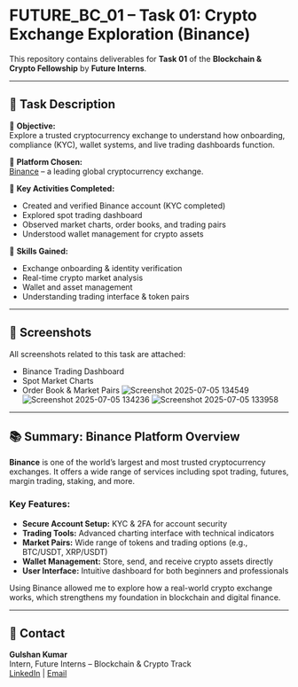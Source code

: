 # FUTURE_BC_01 – Task 01: Crypto Exchange Exploration (Binance)

This repository contains deliverables for **Task 01** of the **Blockchain & Crypto Fellowship** by **Future Interns**.

---

## 📌 Task Description

🔹 **Objective:**  
Explore a trusted cryptocurrency exchange to understand how onboarding, compliance (KYC), wallet systems, and live trading dashboards function.

🔹 **Platform Chosen:**  
[Binance](https://www.binance.com) – a leading global cryptocurrency exchange.

🔹 **Key Activities Completed:**
- Created and verified Binance account (KYC completed)
- Explored spot trading dashboard
- Observed market charts, order books, and trading pairs
- Understood wallet management for crypto assets

🔹 **Skills Gained:**
- Exchange onboarding & identity verification  
- Real-time crypto market analysis  
- Wallet and asset management  
- Understanding trading interface & token pairs

---

## 📸 Screenshots

All screenshots related to this task are attached:
- Binance Trading Dashboard  
- Spot Market Charts  
- Order Book & Market Pairs
![Screenshot 2025-07-05 134549](https://github.com/user-attachments/assets/d78588a5-34d5-45ba-8012-c9cdbd71c30d)
![Screenshot 2025-07-05 134236](https://github.com/user-attachments/assets/37cc2372-3afa-4d83-9547-6f1341ccb4d1)
![Screenshot 2025-07-05 133958](https://github.com/user-attachments/assets/eee1c981-b5c7-4e17-88cf-bfc023a60c35)
---

## 📚 Summary: Binance Platform Overview

**Binance** is one of the world’s largest and most trusted cryptocurrency exchanges. It offers a wide range of services including spot trading, futures, margin trading, staking, and more.

### Key Features:
- **Secure Account Setup:** KYC & 2FA for account security  
- **Trading Tools:** Advanced charting interface with technical indicators  
- **Market Pairs:** Wide range of tokens and trading options (e.g., BTC/USDT, XRP/USDT)  
- **Wallet Management:** Store, send, and receive crypto assets directly  
- **User Interface:** Intuitive dashboard for both beginners and professionals  

Using Binance allowed me to explore how a real-world crypto exchange works, which strengthens my foundation in blockchain and digital finance.

---

## 📩 Contact

**Gulshan Kumar**  
Intern, Future Interns – Blockchain & Crypto Track  
[LinkedIn](https://linkedin.com/in/gulshan90) | [Email](gmail:gboy90raj@gmail.com) 



